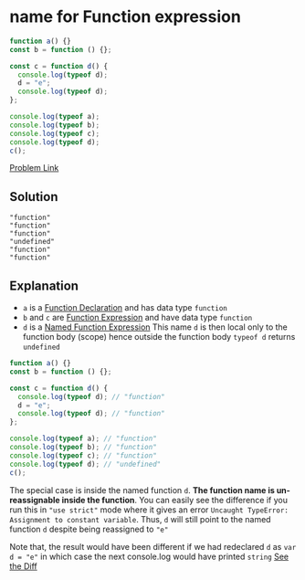 # name for Function expression

```js
function a() {}
const b = function () {};

const c = function d() {
  console.log(typeof d);
  d = "e";
  console.log(typeof d);
};

console.log(typeof a);
console.log(typeof b);
console.log(typeof c);
console.log(typeof d);
c();
```

[Problem Link](https://bigfrontend.dev/quiz/name-for-Function-expression)

## Solution

```
"function"
"function"
"function"
"undefined"
"function"
"function"
```

## Explanation

- `a` is a [Function Declaration](https://developer.mozilla.org/en-US/docs/Web/JavaScript/Reference/Statements/function) and has data type `function`
- `b` and `c` are [Function Expression](https://developer.mozilla.org/en-US/docs/Web/JavaScript/Reference/Operators/function#description) and have data type `function`
- `d` is a [Named Function Expression](https://developer.mozilla.org/en-US/docs/Web/JavaScript/Reference/Operators/function#named_function_expression) This name `d` is then local only to the function body (scope) hence outside the function body `typeof d` returns `undefined`

```js
function a() {}
const b = function () {};

const c = function d() {
  console.log(typeof d); // "function"
  d = "e";
  console.log(typeof d); // "function"
};

console.log(typeof a); // "function"
console.log(typeof b); // "function"
console.log(typeof c); // "function"
console.log(typeof d); // "undefined"
c();
```

The special case is inside the named function `d`. <b>The function name is un-reassignable inside the function</b>. You can easily see the difference if you run this in `"use strict"` mode where it gives an error `Uncaught TypeError: Assignment to constant variable`. Thus, `d` will still point to the named function `d` despite being reassigned to `"e"`

Note that, the result would have been different if we had redeclared `d` as `var d = "e"` in which case the next console.log would have printed `string` [See the Diff](https://stackoverflow.com/questions/1470488/what-is-the-purpose-of-the-var-keyword-and-when-should-i-use-it-or-omit-it/1471738#1471738)
